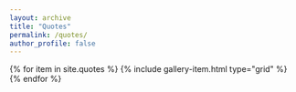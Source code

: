 ```yaml
---
layout: archive
title: "Quotes"
permalink: /quotes/
author_profile: false
---
```


<div class="grid__wrapper">
  {% for item in site.quotes %}
    {% include gallery-item.html type="grid" %}
  {% endfor %}
</div>
